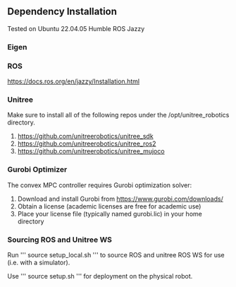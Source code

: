 


## Dependency Installation
Tested on Ubuntu 22.04.05 Humble
ROS Jazzy

### Eigen


### ROS
https://docs.ros.org/en/jazzy/Installation.html

### Unitree
Make sure to install all of the following repos under the /opt/unitree_robotics directory.

1. https://github.com/unitreerobotics/unitree_sdk
2. https://github.com/unitreerobotics/unitree_ros2
3. https://github.com/unitreerobotics/unitree_mujoco

### Gurobi Optimizer
The convex MPC controller requires Gurobi optimization solver:

1. Download and install Gurobi from https://www.gurobi.com/downloads/
2. Obtain a license (academic licenses are free for academic use)
3. Place your license file (typically named gurobi.lic) in your home directory
<!-- 4. Set the environment variable before running:
   ```bash
   export GRB_LICENSE_FILE="/home/daniel/gurobi.lic"
   ```
5. For persistent setup, add to your .bashrc:
   ```bash
   echo 'export GRB_LICENSE_FILE="/home/daniel/gurobi.lic"' >> ~/.bashrc
   source ~/.bashrc
   ``` -->


### Sourcing ROS and Unitree WS
Run
'''
source setup_local.sh
'''
to source ROS and unitree ROS WS for use (i.e. with a simulator). 

Use 
'''
source setup.sh
'''
for deployment on the physical robot.
